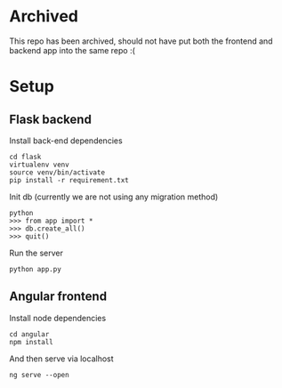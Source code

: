 # Archived
This repo has been archived, should not have put both the frontend and backend app into the same repo :(
# Setup
## Flask backend
Install back-end dependencies
```
cd flask
virtualenv venv
source venv/bin/activate
pip install -r requirement.txt
```
Init db (currently we are not using any migration method)
```
python
>>> from app import *
>>> db.create_all()
>>> quit()
```
Run the server
```
python app.py
```
## Angular frontend
Install node dependencies
```
cd angular
npm install
```
And then serve via localhost
```
ng serve --open
```
